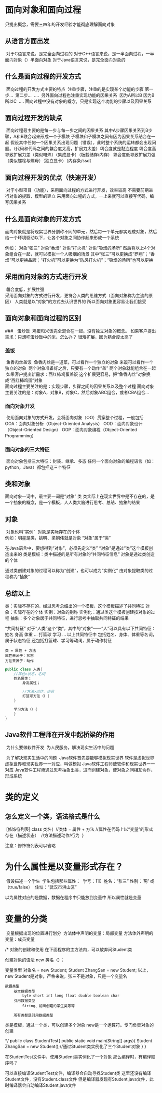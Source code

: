 # 面向对象和面向过程

只提出概念，需要三四年的开发经验才能彻底理解面向对象
## 从语言方面出发
​	对于C语言来说，是完全面向过程的
​	对于C++语言来说，是一半面向过程，一半面向对象（）半面向对象
​	对于Java语言来说，是完全面向对象的
​	

## 什么是面向过程的开发方式
​	面向过程的开发方式主要的特点
​		注重步骤，注重的是实现某个功能的步骤
​			第一步…
​			第二步…
​			….
​		另外面向过程也注重实现功能的因果关系
​			因为A所以B
​			因为B所以C
​			….
​		面向过程中没有对象的概念，只是实现这个功能的步骤以及因果关系
​	

## 面向过程开发的缺点
​	面向过程最主要的是每一步与每一步之间的因果关系
​	其中A步骤因果关系到B步骤，A和B联合起来形成一个子模块
​	子模块和子模块之间有因为因果关系结合在一起
​	假设其中任何一个因果关系出现问题（错误），此时整个系统的运转都会出现问题。（代码和代码之间的耦合度太高，扩展力太差）
​	耦合度就是黏连程度
​	耦合度高导致扩展力差（类似电焊）（集成显卡）（板载储存/内存）
​	耦合度低导致扩展力强（类似螺栓与螺母）（独立显卡）（内存条/ssd）

## 面向过程开发的优点（快速开发）
​	对于小型项目（功能），采用面向过程的方式进行开发，效率较高
​	不需要前期进行对象的提取，模型的建立
​	采用面向过程的方式，一上来就可以直接写代码，编写因果关系

## 什么是面向对象的开发方式
​	面向对象就是将现实世界分割称不同的单元，然后每一个单元都实现成对象，然后给一个环境驱动以下，让各个对象之间协作起来形成一个系统
​	

例如：
	对象“张三”
	对象“香烟”
	对象“打火机”
	对象“吸烟的场所”
	然后将以上4个对象组合在一起，就可以模拟一个人吸烟的场景
	其中“张三”可以更换成“罗翔”；“香烟”可以更换品牌；“打火机”可以更换为“防风打火机”；“吸烟的场所”也可以更换
	
## 采用面向对象的方式进行开发
​	耦合度低，扩展性强
​	
采用面向对象的方式进行开发，更符合人类的思维方式（面向对象称为主流的原因）
人类就是以“对象”的方式去认识世界的
所以面向对象更容易让我们接受

## 面向对象和面向过程的区别
###　蛋炒饭
​		鸡蛋和米饭完全混合在一起。没有独立对象的概念。
​		如果客户提出需求：只想吃蛋炒饭中的米，怎么办？
​		很难扩展，因为耦合度太高了
​		

### 盖饭
​	鱼香肉丝盖饭
​	鱼香肉丝是一道菜，可以看作一个独立的对象
​	米饭可以看作一个独立的对象
​	两个对象准备好之后，只要有一个动作“盖”
​	两个对象就能组合在一起
​	如果客户提出新需求：西红柿鸡蛋盖饭
​	这个扩展更容易，把“鱼香肉丝”对象换成“西红柿鸡蛋”对象
​	
面向过程主要关注的是：实现步骤，步骤之间的因果关系以及整个过程
面向对象主要关注的是：对象A，对象B，对象C，然后对象ABC组合，或者CBA组合…

### 面向对象开发
​	使用面向对象的方式开发，会将面向对象（OO）贯穿整个过程，一般包括
​		OOA：面向对象分析（Object-Oriented Analysis）
​		OOD：面向对象设计（Object-Oriented Design）
​		OOP：面向对象编程（Object-Oriented Programming）
​		
### 面向对象的三大特征
​	面向对象包括三大特征：封装、继承、多态
​	任何一个面向对象的编程语言（如：python，Java）都包括这三个特征
​	
## 类和对象
面向对象一词中，最主要一词是“对象”
	类
		类实际上在现实世界中是不存在的，是一个抽象的概念，是一个模板，人人类大脑进行思考、总结、抽象的结果
		

## 对象
​	对象也叫“实例”
​	对象是实际存在的个体
​	
例如：明星是类，姚明、梁朝伟就是对象
“对象”属于“类”

在Java语言中，要想得到“对象”，必须先定义“类”
“对象”是通过“类”这个模板创造出来的
	类是模板：类中描述的是所有对象的“共同特征信息”
	对象是通过类创造的个体
	
通过类创建对象的过程可以称为“创建”，也可以成为“实例化”
由对象提取类的过程称为“抽象”

## 总结以上
类：实际不存在的，经过思考总结出的一个模板，这个模板描述了共同特征
对象：实际存在的个体
实例：对象的别称
实例化：通过类这个模板创建按对象的过程
抽象：多个对象居于共同特征，进行思考中抽取共同特征的结果

“共同特征”
	对于“人类”这个“类”，其中的“对象”——“人”可以具有以下共同特征：
		姓名
		身高
		体重
		…
		打篮球
		学习
		…
	以上共同特征中
	包括姓名、身体、体重等名词，属于状态特征
	还包括打篮球、学习等动词，属于动作特征
	
	类 = 属性 + 方法
	属性来源于：状态
	方法来源于：动作

```java
public class 人类{
    //属性>状态，名词
    姓名属性；
        身高属性；

        //方法>动作，动词
        打篮球方法（）{
    }

    学习方法（）{
    }
}
```

## Java软件工程师在开发中起桥梁的作用

​	为什么要做软件开发
​		为人民服务，解决现实生活中的问题
​		

​	为了解决现实生活中的问题
​	Java软件首先要能够模拟现实世界
​	软件是虚拟世界
​	虚拟世界和现实世界一一对应，叫做模拟
​	Java软件工程师使软件和现实世界一一对应
​	Java软件工程师通过思考抽象出类，进而创建对象，使对象之间相互协作，形成系统

# 类的定义

## 怎么定义一个类，语法格式是什么
​	[修饰符列表] class 类名{
​		//类体 = 属性 + 方法
​		//属性在代码上以“变量”的形式存在（描述状态）
​		//方法描述动作/行为
​	}	

注意：修饰符列表可以省略

# 为什么属性是以变量形式存在？
​	假设描述一个学生
​		学生包括那些属性：
​			学号：110
​			姓名：“张三”
​			性别：‘男’ 或 （true/false）
​			住址：“武汉市洪山区”
​			

以为属性对应的是数据，数据在程序中只能放到变量中
所以属性就是变量

# 变量的分类
​	变量根据出现的位置进行划分
​		方法体中声明的变量：局部变量
​		方法体外声明的变量：成员变量

/*
	对象的创建和使用
		在下面程序的主方法内，可以放弃问Student类

创建对象的语法
	new 类名（）；

变量类型 对象名    =  new Student;
Student  ZhangSan  =  new Student;
以上，new Student是对象，严格来说，张三不是对象，只是一个变量名
	
	数据类型
		基本数据类型
			byte short int long float double boolean char
		引用数据类型
			String、前面创建的学生类等等
		
		所有类都是引用数据类型
		
类是模板，通过一个类，可以创建多个对象
new是一个运算符。专门负责对象的创建

*/
public class StudentTest{
	public static void main(String[] args){
		Student ZhangSan = new Student();//通过Student类实例化了三个Student对象
	}
}


在StudentTest文件中，使用Student类实例化了一个对象
那么编译时，有编译顺序吗？

可以直接编译StudentTest文件，编译器会自动寻找Student类
这里还没有编译Student文件，没有Student.class文件
但是编译器发现有Student.java文件，此时编译器会自动编译Student.java文件